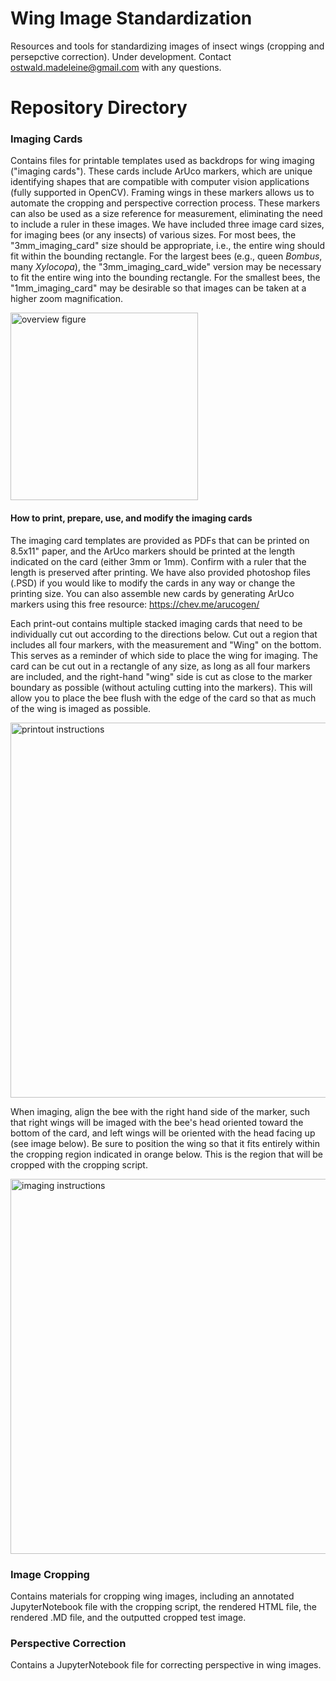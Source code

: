 # Wing Image Standardization

Resources and tools for standardizing images of insect wings (cropping and persepctive correction). Under development. Contact ostwald.madeleine@gmail.com with any questions.

# Repository Directory
### Imaging Cards
Contains files for printable templates used as backdrops for wing imaging ("imaging cards"). These cards include ArUco markers, which are unique identifying shapes that are compatible with computer vision applications (fully supported in OpenCV). Framing wings in these markers allows us to automate the cropping and perspective correction process. These markers can also be used as a size reference for measurement, eliminating the need to include a ruler in these images.
We have included three image card sizes, for imaging bees (or any insects) of various sizes. For most bees, the "3mm_imaging_card" size should be appropriate, i.e., the entire wing should fit within the bounding rectangle. For the largest bees (e.g., queen *Bombus*, many *Xylocopa*), the "3mm_imaging_card_wide" version may be necessary to fit the entire wing into the bounding rectangle. For the smallest bees, the "1mm_imaging_card" may be desirable so that images can be taken at a higher zoom magnification.

<img src="readme_figures/overview_figure.jpg" alt="overview figure" width="300" />

#### How to print, prepare, use, and modify the imaging cards
The imaging card templates are provided as PDFs that can be printed on 8.5x11" paper, and the ArUco markers should be printed at the length indicated on the card (either 3mm or 1mm). Confirm with a ruler that the length is preserved after printing. We have also provided photoshop files (.PSD) if you would like to modify the cards in any way or change the printing size. You can also assemble new cards by generating ArUco markers using this free resource: https://chev.me/arucogen/

Each print-out contains multiple stacked imaging cards that need to be individually cut out according to the directions below. Cut out a region that includes all four markers, with the measurement and "Wing" on the bottom. This serves as a reminder of which side to place the wing for imaging. The card can be cut out in a rectangle of any size, as long as all four markers are included, and the right-hand "wing" side is cut as close to the marker boundary as possible (without actuling cutting into the markers). This will allow you to place the bee flush with the edge of the card so that as much of the wing is imaged as possible.

<img src="readme_figures/printout_instructions.jpg" alt="printout instructions" width="600" />

When imaging, align the bee with the right hand side of the marker, such that right wings will be imaged with the bee's head oriented toward the bottom of the card, and left wings will be oriented with the head facing up (see image below). Be sure to position the wing so that it fits entirely within the cropping region indicated in orange below. This is the region that will be cropped with the cropping script.

<img src="readme_figures/imaging_instructions.jpg" alt="imaging instructions" width="600" />

### Image Cropping
Contains materials for cropping wing images, including an annotated JupyterNotebook file with the cropping script, the rendered HTML file, the rendered .MD file, and the outputted cropped test image. 

### Perspective Correction
Contains a JupyterNotebook file for correcting perspective in wing images.
